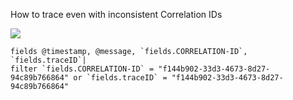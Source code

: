 How to trace even with inconsistent Correlation IDs

<img src="https://s.natalian.org/2021-08-19/or.png">

	fields @timestamp, @message, `fields.CORRELATION-ID`, `fields.traceID`| 
	filter `fields.CORRELATION-ID` = "f144b902-33d3-4673-8d27-94c89b766864" or `fields.traceID` = "f144b902-33d3-4673-8d27-94c89b766864"
